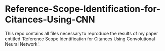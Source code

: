 # Reference-Scope-Identification-for-Citances-Using-CNN

This repo contains all files necessary to reproduce the results of my paper entitled 'Reference Scope Identification for Citances Using Convolutional Neural Network'.

